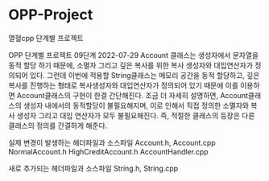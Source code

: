 # OPP-Project
열혈cpp 단계별 프로젝트

OPP 단계별 프로젝트 09단계 2022-07-29
Account 클래스는 생성자에서 문자열을 동적 할당 하기 때문에, 소멸자 그리고 깊은 복사를 위한 복사 생성자와 대입연산자가 정의되어 있다. 그런데 이번에 적용할 String클래스는 메모리 공간을 동적 할당하고, 깊은 복사를 진행하는 형태로 복사생성자와 대입연산자가 정의되어 있기 때문에 이를 이용하면 Account클래스의 구현이 한결 간단해진다. 조금 더 자세히 설명하면, Account클래스의 생성자 내에서의 동적할당이 불필요해지며, 이로 인해서 직접 정의한 소멸자와 복사 생성자 그리고 대입 연산자가 모두 불필요해진다. 즉, 적절한 클래스의 등장은 다른 클래스의 정의를 간결하게 해준다.


실제 변경이 발생하는 헤더파일과 소스파일
Account.h, Account.cpp
NormalAccount.h
HighCreditAccount.h
AccountHandler.cpp



새로 추가되는 헤더파일과 소스파일
String.h, String.cpp
